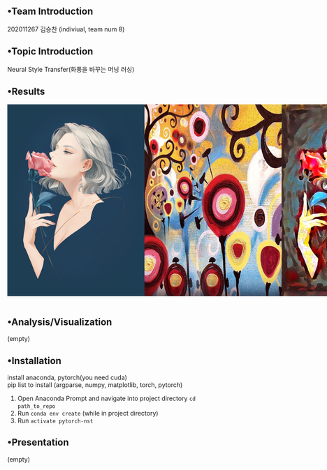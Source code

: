 ## •Team Introduction<br>
202011267 김승찬 (indiviual, team num 8)<br>
## •Topic Introduction<br>
Neural Style Transfer(화풍을 바꾸는 머닝 러싱)<br>
## •Results<br>

<div style="display: flex;">
  <img src="/output/combined_a01_candy height 50~1200/a01.jpg" width="314" height="440" />
  <img src="/output/combined_a01_candy height 50~1200/candy.jpg" width="314" height="440" />
  <img src="/output/combined_a01_candy height 50~1200/a01_candy_o_lbfgs_i_content_h_1200_m_vgg19_cw_100000.0_sw_30000.0_tv_1.0.jpg" width="314" height="440" />
</div>
<br>

## •Analysis/Visualization <br>
(empty)<br>
## •Installation<br>
install anaconda, pytorch(you need cuda)<br>
pip list to install (argparse, numpy, matplotlib, torch, pytorch)<br>
1. Open Anaconda Prompt and navigate into project directory `cd path_to_repo`
2. Run `conda env create` (while in project directory)
3. Run `activate pytorch-nst`
## •Presentation<br>
(empty)<br>
